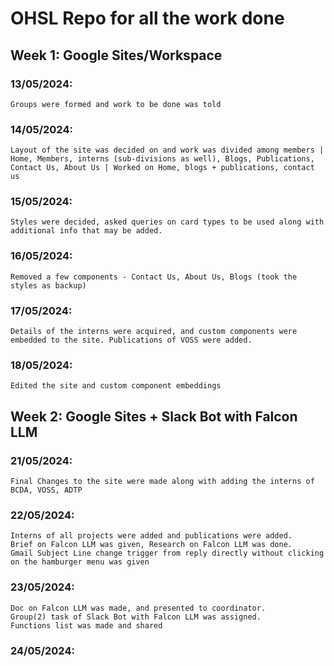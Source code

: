 # OHSL Repo for all the work done

## Week 1: Google Sites/Workspace

### 13/05/2024: 
	Groups were formed and work to be done was told
### 14/05/2024: 
	Layout of the site was decided on and work was divided among members | Home, Members, interns (sub-divisions as well), Blogs, Publications, Contact Us, About Us | Worked on Home, blogs + publications, contact us
### 15/05/2024:
	Styles were decided, asked queries on card types to be used along with additional info that may be added.
### 16/05/2024:
	Removed a few components - Contact Us, About Us, Blogs (took the styles as backup) 
### 17/05/2024: 
	Details of the interns were acquired, and custom components were embedded to the site. Publications of VOSS were added.
### 18/05/2024:
	Edited the site and custom component embeddings

## Week 2: Google Sites + Slack Bot with Falcon LLM

### 21/05/2024:
	Final Changes to the site were made along with adding the interns of BCDA, VOSS, ADTP
### 22/05/2024:
	Interns of all projects were added and publications were added. 
	Brief on Falcon LLM was given, Research on Falcon LLM was done.
	Gmail Subject Line change trigger from reply directly without clicking on the hamburger menu was given
### 23/05/2024:
	Doc on Falcon LLM was made, and presented to coordinator. 
	Group(2) task of Slack Bot with Falcon LLM was assigned. 
	Functions list was made and shared
### 24/05/2024:
	
